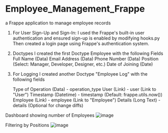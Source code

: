 # Employee_Management_Frappe
a Frappe application to manage employee records 

1) For User Sign-Up and Sign-In:
I used the Frappe's built-in user authentication and ensured sign-up is enabled by modifying hooks.py
Then created a login page using Frappe's authentication system.

2) Doctypes
I created the first Doctype Employee with the following Fields
    Full Name (Data)
    Email Address (Data)
    Phone Number (Data)
    Position (Select: Manager, Developer, Designer, etc.)
    Date of Joining (Date)
   
3) For Logging I created another Doctype
"Employee Log" with the following fields

    Type of Operation (Data) - operation_type
    User (Link) - user (Link to "User")
    Timestamp (Datetime) - timestamp (Default: frappe.utils.now())
    Employee (Link) - employee (Link to "Employee")
    Details (Long Text) - details (Optional for change diffs)

Dashboard showing number of Employees
![image](https://github.com/user-attachments/assets/fba5b23c-4050-4036-9b74-48492152fb5c)

Filtering by Positions
![image](https://github.com/user-attachments/assets/317d4f69-d6f6-4752-a492-88fcb4d7bae9)

